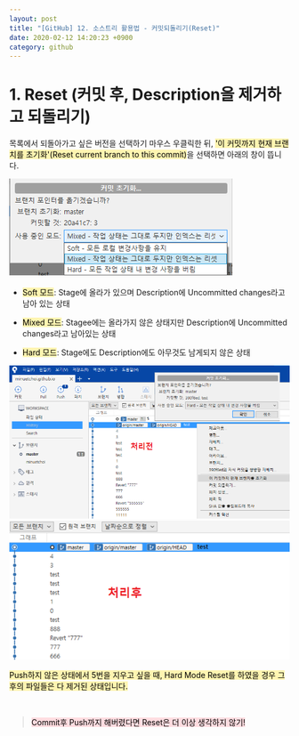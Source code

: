 ```yaml
---
layout: post
title: "[GitHub] 12. 소스트리 활용법 - 커밋되돌리기(Reset)"
date: 2020-02-12 14:20:23 +0900
category: github
---
```


# 1. Reset (커밋 후, Description을 제거하고 되돌리기)

목록에서 되돌아가고 싶은 버전을 선택하기 마우스 우클릭한 뒤, <mark style="background-color: #fff5b1">'이 커밋까지 현재 브랜치를 초기화'(Reset current branch to this commit)</mark>을 선택하면 아래의 창이 뜹니다.

![alt text](/public/img/github_74.png)

- <mark style="background-color: #fff5b1">Soft 모드</mark>: Stage에 올라가 있으며 Description에 Uncommitted changes라고 남아 있는 상태

- <mark style="background-color: #fff5b1">Mixed 모드</mark>: Stagee에는 올라가지 않은 상태지만 Description에 Uncommitted changes라고 남아있는 상태

- <mark style="background-color: #fff5b1">Hard 모드</mark>: Stage에도 Description에도 아무것도 남게되지 않은 상태



![alt text](/public/img/github_75.png)![alt text](/public/img/github_76.png)

<mark style="background-color: #fff5b1">Push하지 않은 상태에서 5번을 지우고 싶을 때, Hard Mode Reset를 하였을 경우 그 후의 파일들은 다 제거된 상태입니다.</mark>

<br> 

> <mark style="background-color: #ffdce0">Commit후 Push까지 해버렸다면 Reset은 더 이상 생각하지 않기!</mark>